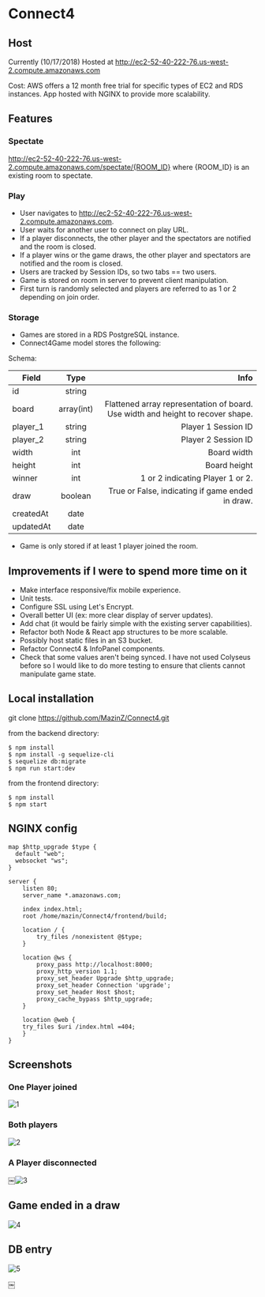 # Connect4

## Host

Currently (10/17/2018) Hosted at http://ec2-52-40-222-76.us-west-2.compute.amazonaws.com

Cost: AWS offers a 12 month free trial for specific types of EC2 and RDS instances. App hosted with NGINX to provide more scalability.

## Features

### Spectate
http://ec2-52-40-222-76.us-west-2.compute.amazonaws.com/spectate/{ROOM_ID} where {ROOM_ID} is an existing room to spectate.

### Play
- User navigates to http://ec2-52-40-222-76.us-west-2.compute.amazonaws.com.
- User waits for another user to connect on play URL.
- If a player disconnects, the other player and the spectators are notified and the room is closed.
- If a player wins or the game draws, the other player and spectators are notified and the room is closed.
- Users are tracked by Session IDs, so two tabs == two users.
- Game is stored on room in server to prevent client manipulation.
- First turn is randomly selected and players are referred to as 1 or 2 depending on join order.

### Storage
- Games are stored in a RDS PostgreSQL instance.
- Connect4Game model stores the following:

Schema:

| Field         | Type           | Info  |
| ------------- |:-------------: | -----:|
| id            | string         |
| board      	| array(int)     | Flattened array representation of board. Use width and height to recover shape. |
| player_1 	| string         | Player 1 Session ID |
| player_2 	| string         | Player 2 Session ID |
| width 	| int      	 | Board width |
| height 	| int     	 | Board height |
| winner 	| int      	 | 1 or 2 indicating Player 1 or 2. |
| draw 		| boolean        | True or False, indicating if game ended in draw. |
| createdAt 	| date           |  |
| updatedAt 	| date           |  |

- Game is only stored if at least 1 player joined the room.

## Improvements if I were to spend more time on it
- Make interface responsive/fix mobile experience.
- Unit tests.
- Configure SSL using Let's Encrypt.
- Overall better UI (ex: more clear display of server updates).
- Add chat (it would be fairly simple with the existing server capabilities).
- Refactor both Node & React app structures to be more scalable.
- Possibly host static files in an S3 bucket.
- Refactor Connect4 & InfoPanel components.
- Check that some values aren't being synced. I have not used Colyseus before so I would like to do more testing to ensure that clients cannot manipulate game state.

## Local installation
git clone https://github.com/MazinZ/Connect4.git

from the backend directory:
```
$ npm install
$ npm install -g sequelize-cli
$ sequelize db:migrate
$ npm run start:dev
```

from the frontend directory:

```
$ npm install
$ npm start
```

## NGINX config
```
map $http_upgrade $type {
  default "web";
  websocket "ws";
}

server {
    listen 80;
    server_name *.amazonaws.com;

    index index.html;
    root /home/mazin/Connect4/frontend/build;

    location / {
        try_files /nonexistent @$type;
    }

    location @ws {
        proxy_pass http://localhost:8000;
        proxy_http_version 1.1;
        proxy_set_header Upgrade $http_upgrade;
        proxy_set_header Connection 'upgrade';
        proxy_set_header Host $host;
        proxy_cache_bypass $http_upgrade;
    }

    location @web {
	try_files $uri /index.html =404;
    }
}
```

## Screenshots

### One Player joined
![1](https://i.imgur.com/bPDutm8.png)

### Both players 
![2](https://i.imgur.com/f5zME9a.png)

### A Player disconnected
￼![3](https://i.imgur.com/IqyNXo8.png)

## Game ended in a draw
![4](https://i.imgur.com/lpo7lsY.png)

## DB entry
![5](https://i.imgur.com/7vHnno2.png)

￼
